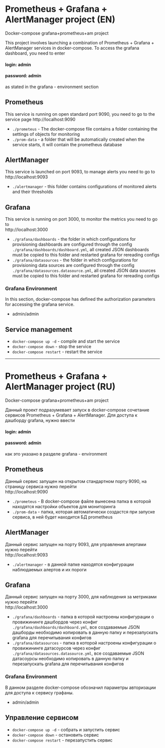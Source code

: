 # Prometheus + Grafana + AlertManager project (EN)
Docker-compose grafana+prometheus+am project

This project involves launching a combination of Prometheus + Grafana + AlertManager services in docker-compose.
To access the grafana dashboard, you need to enter
 #### login: admin
 #### password: admin
as stated in the grafana - environment section

## Prometheus
This service is running on open standard port 9090, you need to go to the service page
http://localhost:9090
 - ```./prometeus``` - The docker-compose file contains a folder containing the settings of objects for monitoring
 - ```./prom-data``` - a folder that will be automatically created when the service starts, it will contain the prometheus database

## AlertManager
This service is launched on port 9093, to manage alerts you need to go to
http://localhost:9093
 - ```./alertmanager``` - this folder contains configurations of monitored alerts and their thresholds

## Grafana
This service is running on port 3000, to monitor the metrics you need to go to  
http://localhost:3000
- ```./grafana/dashboards``` - the folder in which configurations for provisioning dashboards are configured through the config ```./grafana/dashboards/dashboard.yml```, all created JSON dashboards must be copied to this folder and restarted grafana for rereading configs
- ```./grafana/datasources``` - the folder in which configurations for provisioning data sources are configured through the config ```./grafana/datasources.datasource.yml```, all created JSON data sources must be copied to this folder and restarted grafana for rereading configs

### Grafana Environment
In this section, docker-compose has defined the authorization parameters for accessing the grafana service.  
- admin/admin  

## Service management
- ```docker-compose up -d``` - compile and start the service
- ```docker-compose down``` - stop the service
- ```docker-compose restart``` - restart the service

_________________________________________________  
# Prometheus + Grafana + AlertManager project (RU)
Docker-compose grafana+prometheus+am project

Данный проект подразумевает запуск в docker-compose сочетание сервисов Prometheus + Grafana + AlertManager.
Для доступа к дашборду grafana, нужно ввести  
 #### login: admin  
 #### password: admin  
как это указано в разделе grafana - environment

## Prometheus
Данный сервис запущен на открытом стандартном порту 9090, на страницу сервиса нужно перейти   
http://localhost:9090  
 - ```./prometeus``` - В docker-compose файле вынесена папка в которой находятся настройки объектов для мониторинга
 - ```./prom-data``` - папка, которая автоматически создастся при запуске сервиса, в ней будет находится БД prometheus

## AlertManager
Данный сервис запущен на порту 9093, для управления алертами нужно перейти  
http://localhost:9093  
 - ```./alertmanager``` - в данной папке находятся конфигурации наблюдаемых алертов и их пороги

## Grafana
Данный сервис запущен на порту 3000, для наблюдения за метриками нужно перейти  
http://localhost:3000  
- ```./grafana/dashboards``` - папка в которой настроены конфигурации о провижининге дашбордов через конфиг ```./grafana/dashboards/dashboard.yml```, все создаваемые JSON дашборды необходимо копировать в данную папку и перезапускать grafana для перечитывания конфигов
- ```./grafana/datasources``` - папка в которой настроены конфигурации о провижининге датасоурсов через конфиг ```./grafana/datasources.datasource.yml```, все создаваемые JSON датасоурсы необходимо копировать в данную папку и перезапускать grafana для перечитывания конфигов

### Grafana Environment
В данном разделе docker-compose обозначил параметры авторизации для доступа к сервису графаны.  
- admin/admin


## Управление сервисом
- ```docker-compose up -d``` - собрать и запустить сервис  
- ```docker-compose down``` - остановить сервис  
- ```docker-compose restart``` - перезапустить сервис  
